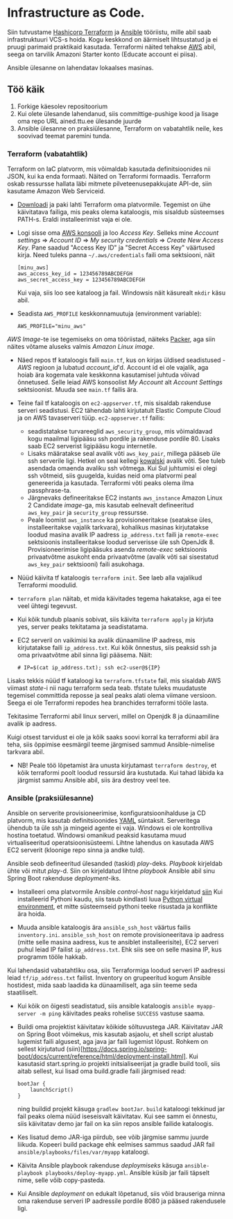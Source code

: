 # Infrastructure as Code.

Siin tutvustame  [Hashicorp Terraform](https://www.terraform.io/) ja [Ansible](http://docs.ansible.com/ansible/latest/index.html) tööriistu, mille abil saab infrastruktuuri VCS-s hoida. Kogu keskkond on äärmiselt lihtsustatud ja ei pruugi parimaid praktikaid kasutada. Terraformi näited tehakse [AWS](https://console.aws.amazon.com/console/home) abil, seega on tarvilik Amazoni Starter konto (Educate account ei piisa).

Ansible ülesanne on lahendatav lokaalses masinas.

## Töö käik

1. Forkige käesolev repositoorium
2. Kui olete ülesande lahendanud, siis committige-pushige kood ja lisage oma repo URL ained.ttu.ee ülesande juurde
3. Ansible ülesanne on praksiülesanne, Terraform on vabatahtlik neile, kes soovivad teemat paremini tunda.


### Terraform (vabatahtlik)
Terraform on IaC platvorm, mis võimaldab kasutada definitsioonides nii JSON, kui ka enda formaati. Näited on Terraformi formaadis. Terraform oskab ressursse hallata läbi mitmete pilveteenusepakkujate API-de, siin kasutame Amazon Web Serviceid.
* [Downloadi](https://www.terraform.io/downloads.html) ja paki lahti Terraform oma platvormile. Tegemist on ühe käivitatava failiga, mis peaks olema kataloogis, mis sisaldub süsteemses PATH-s. Eraldi installeerimist vaja ei ole.
* Logi sisse oma [AWS konsooli](https://console.aws.amazon.com/console/home) ja loo _Access Key_. Selleks mine _Account settings_ => _Account ID_ => _My security credentials_ => _Create New Access Key_. Pane saadud  "Access Key ID" ja "Secret Access Key" väärtused kirja. Need tuleks panna `~/.aws/credentials` faili oma sektsiooni, näit
  ```
  [minu_aws]
  aws_access_key_id = 123456789ABCDEFGH
  aws_secret_access_key = 123456789ABCDEFGH
  ```
  Kui vaja, siis loo see kataloog ja fail. Windowsis näit käsurealt `mkdir` käsu abil.
 
* Seadista `AWS_PROFILE` keskkonnamuutuja (environment variable):
    ```
    AWS_PROFILE="minu_aws"
    ``` 

_AWS Image_-te ise tegemiseks on oma tööriistad, näiteks [Packer](https://www.packer.io/), aga siin näites võtame aluseks valmis _Amazon Linux image_.

* Näed repos tf kataloogis faili `main.tf`, kus on kirjas üldised seadistused - _AWS_ regioon  ja lubatud _account_id_'d. Account id ei ole vajalik, aga hoiab ära kogemata vale keskkonna kasutamisel juhtuda võivad õnnetused. Selle leiad AWS konsoolist _My Account_ alt _Account Settings_ sektsioonist. Muuda see `main.tf` failis ära.

* Teine fail tf kataloogis on `ec2-appserver.tf`, mis sisaldab rakenduse serveri seadistusi. EC2 tähendab lahti kirjutatult Elastic Compute Cloud ja on AWS tavaserveri tüüp. `ec2-appserver.tf` failis:
  - seadistatakse turvareeglid `aws_security_group`, mis võimaldavad kogu maailmal ligipääsu ssh pordile ja rakenduse pordile 80. Lisaks saab EC2 serverist ligipääsu kogu internetile.
  - Lisaks määratakse seal avalik võti `aws_key_pair`, millega pääseb üle ssh serverile ligi. Hetkel on seal kellegi [kowalski](http://madagascar.wikia.com/wiki/Kowalski) avalik võti. See tuleb asendada
   omaenda avaliku ssh võtmega. Kui Sul juhtumisi ei olegi ssh võtmeid, siis guugelda, kuidas neid oma platvormi peal genereerida ja kasutada. Terraformi võti peaks olema ilma passphrase-ta.
  - Järgnevaks defineeritakse EC2 instants `aws_instance` Amazon Linux 2 Candidate _image_-ga, mis kasutab eelnevalt defineeritud `aws_key_pair` ja `security_group` ressursse.
  - Peale loomist  `aws_instance` ka provisioneeritakse (seatakse üles, installeeritakse vajalik tarkvara), kohalikus masinas kirjutatakse loodud masina avalik IP aadress `ip_address.txt` faili ja `remote-exec` sektsioonis installeeritakse loodud serverisse üle ssh OpenJdk 8. Provisioneerimise ligipääsuks asenda _remote-exec_ sektsioonis privaatvõtme asukoht enda privaatvõtme (avalik võti sai sisestatud `aws_key_pair` sektsiooni) faili asukohaga.
* Nüüd käivita tf kataloogis `terraform init`. See laeb alla vajalikud Terraformi moodulid.
* `terraform plan` näitab, et mida käivitades tegema hakatakse, aga ei tee veel ühtegi tegevust.
* Kui kõik tundub plaanis sobivat, siis käivita `terraform apply` ja kirjuta yes, server peaks tekitatama ja seadistatama.

* EC2 serveril on vaikimisi ka avalik dünaamiline IP aadress, mis kirjutatakse faili `ip_address.txt`. Kui kõik õnnestus, siis peaksid ssh ja oma privaatvõtme abil sinna ligi pääsema. Näit:

  `# IP=$(cat ip_address.txt); ssh ec2-user@${IP}`

Lisaks tekkis nüüd tf kataloogi ka `terraform.tfstate` fail, mis sisaldab AWS viimast _state_-i nii nagu terraform seda teab. tfstate tuleks muudatuste tegemisel committida reposse ja seal peaks alati olema viimane versioon. Seega ei ole Terraformi repodes hea branchides terraformi tööle lasta.

Tekitasime Terraformi abil linux serveri, millel on Openjdk 8 ja dünaamiline avalik ip aadress.

Kuigi otsest tarvidust ei ole ja kõik saaks soovi korral ka terraformi abil ära teha, siis õppimise eesmärgil teeme järgmised sammud Ansible-nimelise tarkvara abil.
 
* NB! Peale töö lõpetamist ära unusta kirjutamast `terraform destroy`, et kõik terraformi poolt loodud ressursid ära kustutada. Kui tahad läbida ka järgmist sammu Ansible abil, siis ära destroy veel tee.



### Ansible (praksiülesanne)
Ansible on serverite provisioneerimise, konfiguratsioonihalduse ja CD platvorm, mis kasutab definitsioonides [YAML](http://yaml.org/) süntaksit. Serveritega ühendub ta üle ssh ja mingeid agente ei vaja. Windows ei ole kontrolliva hostina toetatud. Windowsi omanikud peaksid kasutama muud virtualiseeritud operatsioonisüsteemi. Lihtne lahendus on kasutada AWS EC2 serverit (kloonige repo sinna ja andke tuld). 

Ansible seob defineeritud ülesanded (taskid)  _play_-deks. _Playbook_ kirjeldab ühte või mitut _play_-d. Siin on kirjeldatud lihtne _playbook_ Ansible abil sinu Spring Boot rakenduse _deployment_-iks. 

* Installeeri oma platvormile Ansible _control-host_ nagu kirjeldatud [siin](http://docs.ansible.com/ansible/latest/installation_guide/intro_installation.html#installing-the-control-machine) Kui installeerid Pythoni kaudu, siis tasub kindlasti luua [Python virtual environment](https://virtualenvwrapper.readthedocs.io/en/latest/install.html), et mitte süsteemseid pythoni teeke risustada ja konflikte ära hoida.

* Muuda ansible kataloogis ära `ansible_ssh_host` väärtus failis `inventory.ini`. `ansible_ssh_host` on remote provisioneeritava ip aadress (mitte selle masina aadress, kus te ansiblet installeerisite), EC2 serveri puhul leiad IP failist `ip_address.txt`. Ehk siis see on selle masina IP, kus programm tööle hakkab.

Kui lahendasid vabatahtliku osa, siis Terraformiga loodud serveri IP aadressi leiad `tf/ip_address.txt` failist. Inventory on grupeeritud kogum Ansible hostidest, mida saab laadida ka dünaamiliselt, aga siin teeme seda staatiliselt.

* Kui kõik on õigesti seadistatud, siis ansible kataloogis `ansible myapp-server -m ping` käivitades peaks rohelise `SUCCESS` vastuse saama.

* Buildi oma projektist käivitatav kõikide sõltuvustega JAR. Käivitatav JAR on Spring Boot võimekus, mis kasutab asjaolu, et shell script alustab lugemist faili algusest, aga java jar faili lugemist lõpust. Rohkem on sellest kirjutatud (siin)[https://docs.spring.io/spring-boot/docs/current/reference/html/deployment-install.html]. Kui kasutasid start.spring.io projekti initsialiseerijat ja gradle build tooli, siis aitab sellest, kui lisad oma build.gradle faili järgmised read:
    ```
    bootJar {
        launchScript()
    }
    ```
    ning buildid projekt käsuga `gradlew bootJar`. `build` kataloogi tekkinud jar fail peaks olema nüüd iseseisvalt käivitatav. Kui see samm ei õnnestu, siis käivitatav demo jar fail on ka siin repos ansible failide kataloogis.

* Kes lisatud demo JAR-iga piirdub, see võib järgmise sammu juurde liikuda. Kopeeri build package ehk eelmises sammus saadud JAR fail `ansible/playbooks/files/var/myapp` kataloogi.

* Käivita Ansible playbook rakenduse _deploymiseks_ käsuga `ansible-playbook playbooks/deploy-myapp.yml`. Ansible küsib jar faili täpselt nime, selle võib copy-pasteda.

* Kui Ansible _deployment_ on edukalt lõpetanud, siis võid brauseriga minna oma rakenduse serveri IP aadressile pordile 8080 ja pääsed rakendusele ligi.


